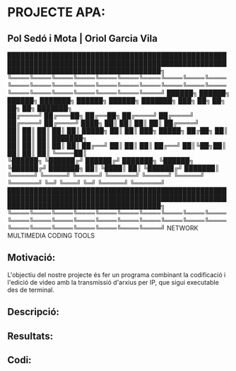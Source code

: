 # PROJECTE APA:
## Pol Sedó i Mota  |  Oriol Garcia Vila                                                                                                       
███████████████████████████████████████████████████████████████████████████████████████████████████████████████████████████████████████╗
╚════╚════╚════╚════╚════╚════╚════╚════╚════╚════╚════╚════╚════╚════╚════╚════╚════╚════╚════╚════╚════╚════╚════╚════╚════╚════╚════╝
     ██████╗     ██████╗     ██████╗     ███████╗     ██████╗     ██████╗     ███████╗    ███╗   ██╗    ██╗    ██╗   ██╗    ███████╗    
    ██╔════╝    ██╔═══██╗    ██╔══██╗    ██╔════╝    ██╔════╝    ██╔════╝     ██╔════╝    ████╗  ██║    ██║    ██║   ██║    ██╔════╝    
    ██║         ██║   ██║    ██║  ██║    █████╗      ██║         ██║  ███╗    █████╗      ██╔██╗ ██║    ██║    ██║   ██║    ███████╗    
    ██║         ██║   ██║    ██║  ██║    ██╔══╝      ██║         ██║   ██║    ██╔══╝      ██║╚██╗██║    ██║    ██║   ██║    ╚════██║    
    ╚██████╗    ╚██████╔╝    ██████╔╝    ███████╗    ╚██████╗    ╚██████╔╝    ███████╗    ██║ ╚████║    ██║    ╚██████╔╝    ███████║    
     ╚═════╝     ╚═════╝     ╚═════╝     ╚══════╝     ╚═════╝     ╚═════╝     ╚══════╝    ╚═╝  ╚═══╝    ╚═╝     ╚═════╝     ╚══════╝    
███████████████████████████████████████████████████████████████████████████████████████████████████████████████████████████████████████╗
╚════╚════╚════╚════╚════╚════╚════╚════╚════╚════╚════╚════╚════╚════╚════╚════╚════╚════╚════╚════╚════╚════╚════╚════╚════╚════╚════╝
                                                NETWORK MULTIMEDIA CODING TOOLS  
## Motivació:
L'objectiu del nostre projecte és fer un programa combinant la codificació i l'edició de video amb la transmissió d'arxius per IP, que sigui executable des de terminal.

## Descripció:

## Resultats:

## Codi:

